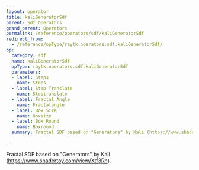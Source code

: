 ```yaml
---
layout: operator
title: kaliGeneratorSdf
parent: Sdf Operators
grand_parent: Operators
permalink: /reference/operators/sdf/kaliGeneratorSdf
redirect_from:
  - /reference/opType/raytk.operators.sdf.kaliGeneratorSdf/
op:
  category: sdf
  name: kaliGeneratorSdf
  opType: raytk.operators.sdf.kaliGeneratorSdf
  parameters:
  - label: Steps
    name: Steps
  - label: Step Translate
    name: Steptranslate
  - label: Fractal Angle
    name: Fractalangle
  - label: Box Size
    name: Boxsize
  - label: Box Round
    name: Boxround
  summary: Fractal SDF based on "Generators" by Kali (https://www.shadertoy.com/view/Xtf3Rn).

---
```



Fractal SDF based on "Generators" by Kali (https://www.shadertoy.com/view/Xtf3Rn).